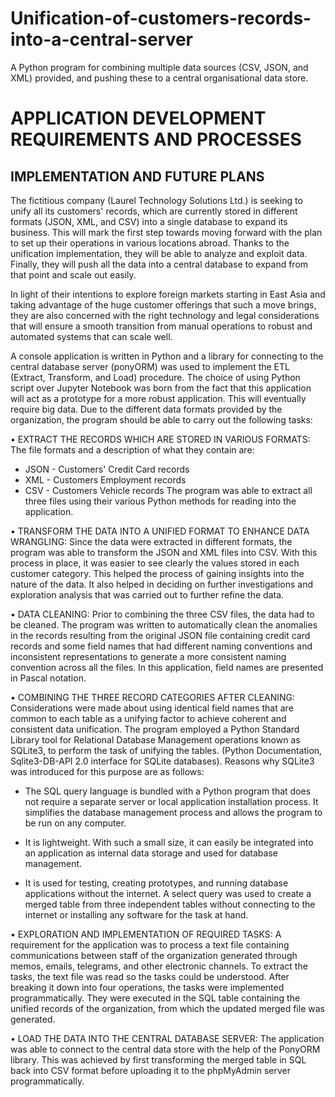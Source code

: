# Unification-of-customers-records-into-a-central-server
A Python program for combining multiple data sources (CSV, JSON, and XML) provided, and pushing these to a central organisational data store.
# APPLICATION DEVELOPMENT REQUIREMENTS AND PROCESSES
## IMPLEMENTATION AND FUTURE PLANS
The fictitious company (Laurel Technology Solutions Ltd.) is seeking to unify all its customers' records, which are currently stored in 
different formats (JSON, XML, and CSV) into a single database to expand its business. This will 
mark the first step towards moving forward with the plan to set up their operations in various
locations abroad. Thanks to the unification implementation, they will be able to analyze and exploit data. 
Finally, they will push all the data into a central database to 
expand from that point and scale out easily.

In light of their intentions to explore foreign markets starting in East Asia and taking advantage 
of the huge customer offerings that such a move brings, they are also concerned with the right 
technology and legal considerations that will ensure a smooth transition from manual 
operations to robust and automated systems that can scale well.

A console application is written in Python and a library for connecting to the central database 
server (ponyORM) was used to implement the ETL (Extract, Transform, and Load) procedure. 
The choice of using Python script over Jupyter Notebook was born from the fact that this 
application will act as a prototype for a more robust application. This will eventually require big data.
Due to the different data formats provided by the organization, the program should be 
able to carry out the following tasks:

• EXTRACT THE RECORDS WHICH ARE STORED IN VARIOUS FORMATS: The file formats 
and a description of what they contain are:
- JSON - Customers' Credit Card records
- XML - Customers Employment records
- CSV - Customers Vehicle records
The program was able to extract all three files using their various Python methods for 
reading into the application.

• TRANSFORM THE DATA INTO A UNIFIED FORMAT TO ENHANCE DATA WRANGLING: 
Since the data were extracted in different formats, the program was able to transform 
the JSON and XML files into CSV. With this process in place, it was easier to see clearly 
the values stored in each customer category. This helped the process of gaining insights 
into the nature of the data. It also helped in deciding on further investigations and 
exploration analysis that was carried out to further refine the data.

• DATA CLEANING: Prior to combining the three CSV files, the data had to be cleaned. The
program was written to automatically clean the anomalies in the records resulting from 
the original JSON file containing credit card records and some field names that had 
different naming conventions and inconsistent representations to generate a more 
consistent naming convention across all the files. In this application, field names are 
presented in Pascal notation.

• COMBINING THE THREE RECORD CATEGORIES AFTER CLEANING: Considerations were 
made about using identical field names that are common to each table as a unifying
factor to achieve coherent and consistent data unification. The program employed a 
Python Standard Library tool for Relational Database Management operations known as 
SQLite3, to perform the task of unifying the tables. (Python Documentation, Sqlite3-DB-API 2.0 interface for SQLite databases). 
Reasons why SQLite3 was introduced for this purpose are as follows:

- The SQL query language is bundled with a Python program that does not require a 
separate server or local application installation process. It simplifies the database 
management process and allows the program to be run on any computer.

- It is lightweight. With such a small size, it can easily be integrated into an application 
as internal data storage and used for database management.

- It is used for testing, creating prototypes, and running database applications without 
the internet. A select query was used to create a merged table from three 
independent tables without connecting to the internet or installing any software for 
the task at hand.

• EXPLORATION AND IMPLEMENTATION OF REQUIRED TASKS: A requirement for the 
application was to process a text file containing communications between staff of the 
organization generated through memos, emails, telegrams, and other electronic 
channels. To extract the tasks, the text file was read so the tasks could be understood. 
After breaking it down into four operations, the tasks were implemented 
programmatically. They were executed in the SQL table containing the unified records of 
the organization, from which the updated merged file was generated.

• LOAD THE DATA INTO THE CENTRAL DATABASE SERVER: The application was able to 
connect to the central data store with the help of the PonyORM library. This was 
achieved by first transforming the merged table in SQL back into CSV format before 
uploading it to the phpMyAdmin server programmatically.
